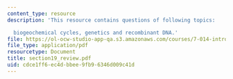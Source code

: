 ```yaml
---
content_type: resource
description: 'This resource contains questions of following topics:

  biogeochemical cycles, genetics and recombinant DNA.'
file: https://ol-ocw-studio-app-qa.s3.amazonaws.com/courses/7-014-introductory-biology-spring-2005/cdce1ff6ec4dbbee9fb96346d009c41d_section19_review.pdf
file_type: application/pdf
resourcetype: Document
title: section19_review.pdf
uid: cdce1ff6-ec4d-bbee-9fb9-6346d009c41d
---
```

